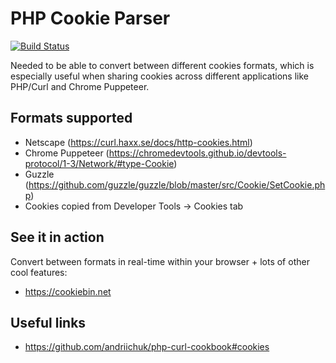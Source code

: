 # PHP Cookie Parser

[![Build Status](https://img.shields.io/github/workflow/status/athlon1600/php-cookie-parser/CI)](https://github.com/guzzle/guzzle/actions?query=workflow%3ACI)

Needed to be able to convert between different cookies formats, which is especially useful when sharing cookies across different applications like PHP/Curl and Chrome Puppeteer.

## Formats supported

- Netscape (https://curl.haxx.se/docs/http-cookies.html)
- Chrome Puppeteer (https://chromedevtools.github.io/devtools-protocol/1-3/Network/#type-Cookie)
- Guzzle (https://github.com/guzzle/guzzle/blob/master/src/Cookie/SetCookie.php)
- Cookies copied from Developer Tools -> Cookies tab

## See it in action

Convert between formats in real-time within your browser + lots of other cool features:

- https://cookiebin.net

## Useful links

- https://github.com/andriichuk/php-curl-cookbook#cookies
